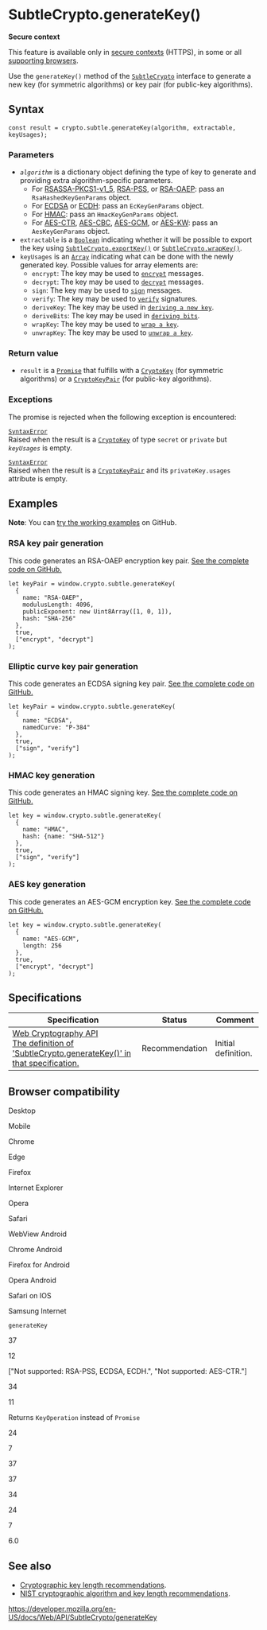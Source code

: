 SubtleCrypto.generateKey()
==========================

**Secure context**

This feature is available only in [secure contexts](https://developer.mozilla.org/en-US/docs/Web/Security/Secure_Contexts) (HTTPS), in some or all [supporting browsers](#browser_compatibility).

Use the `generateKey()` method of the [`SubtleCrypto`](../subtlecrypto) interface to generate a new key (for symmetric algorithms) or key pair (for public-key algorithms).

Syntax
------

    const result = crypto.subtle.generateKey(algorithm, extractable, keyUsages);

### Parameters

-   *`algorithm`* is a dictionary object defining the type of key to generate and providing extra algorithm-specific parameters.
    -   For [RSASSA-PKCS1-v1\_5](sign#rsassa-pkcs1-v1_5), [RSA-PSS](sign#rsa-pss), or [RSA-OAEP](encrypt#rsa-oaep): pass an `RsaHashedKeyGenParams` object.
    -   For [ECDSA](sign#ecdsa) or [ECDH](derivekey#ecdh): pass an `EcKeyGenParams` object.
    -   For [HMAC](sign#hmac): pass an `HmacKeyGenParams` object.
    -   For [AES-CTR](encrypt#aes-ctr), [AES-CBC](encrypt#aes-cbc), [AES-GCM](encrypt#aes-gcm), or [AES-KW](encrypt#aes-kw): pass an `AesKeyGenParams` object.
-   `extractable` is a [`Boolean`](https://developer.mozilla.org/en-US/docs/Web/JavaScript/Reference/Global_Objects/Boolean) indicating whether it will be possible to export the key using [`SubtleCrypto.exportKey()`](exportkey) or [`SubtleCrypto.wrapKey()`](wrapkey).
-   `keyUsages` is an [`Array`](https://developer.mozilla.org/en-US/docs/Web/JavaScript/Reference/Global_Objects/Array) indicating what can be done with the newly generated key. Possible values for array elements are:
    -   `encrypt`: The key may be used to [`encrypt`](encrypt) messages.
    -   `decrypt`: The key may be used to [`decrypt`](decrypt) messages.
    -   `sign`: The key may be used to [`sign`](sign) messages.
    -   `verify`: The key may be used to [`verify`](verify) signatures.
    -   `deriveKey`: The key may be used in [`deriving a new key`](derivekey).
    -   `deriveBits`: The key may be used in [`deriving bits`](derivebits).
    -   `wrapKey`: The key may be used to [`wrap a key`](wrapkey).
    -   `unwrapKey`: The key may be used to [`unwrap a key`](unwrapkey).

### Return value

-   `result` is a [`Promise`](https://developer.mozilla.org/en-US/docs/Web/JavaScript/Reference/Global_Objects/Promise) that fulfills with a [`CryptoKey`](../cryptokey) (for symmetric algorithms) or a [`CryptoKeyPair`](../cryptokeypair) (for public-key algorithms).

### Exceptions

The promise is rejected when the following exception is encountered:

[`SyntaxError`](../domexception#exception-syntaxerror)  
Raised when the result is a [`CryptoKey`](../cryptokey) of type `secret` or `private` but *`keyUsages`* is empty.

[`SyntaxError`](../domexception#exception-syntaxerror)  
Raised when the result is a [`CryptoKeyPair`](../cryptokeypair) and its `privateKey.usages` attribute is empty.

Examples
--------

**Note**: You can [try the working examples](https://mdn.github.io/dom-examples/web-crypto/encrypt-decrypt/index.html) on GitHub.

### RSA key pair generation

This code generates an RSA-OAEP encryption key pair. [See the complete code on GitHub.](https://github.com/mdn/dom-examples/blob/master/web-crypto/encrypt-decrypt/rsa-oaep.js)

    let keyPair = window.crypto.subtle.generateKey(
      {
        name: "RSA-OAEP",
        modulusLength: 4096,
        publicExponent: new Uint8Array([1, 0, 1]),
        hash: "SHA-256"
      },
      true,
      ["encrypt", "decrypt"]
    );

### Elliptic curve key pair generation

This code generates an ECDSA signing key pair. [See the complete code on GitHub.](https://github.com/mdn/dom-examples/blob/master/web-crypto/sign-verify/ecdsa.js)

    let keyPair = window.crypto.subtle.generateKey(
      {
        name: "ECDSA",
        namedCurve: "P-384"
      },
      true,
      ["sign", "verify"]
    );

### HMAC key generation

This code generates an HMAC signing key. [See the complete code on GitHub.](https://github.com/mdn/dom-examples/blob/master/web-crypto/sign-verify/hmac.js)

    let key = window.crypto.subtle.generateKey(
      {
        name: "HMAC",
        hash: {name: "SHA-512"}
      },
      true,
      ["sign", "verify"]
    );

### AES key generation

This code generates an AES-GCM encryption key. [See the complete code on GitHub.](https://github.com/mdn/dom-examples/blob/master/web-crypto/encrypt-decrypt/aes-gcm.js)

    let key = window.crypto.subtle.generateKey(
      {
        name: "AES-GCM",
        length: 256
      },
      true,
      ["encrypt", "decrypt"]
    );

Specifications
--------------

<table><thead><tr class="header"><th>Specification</th><th>Status</th><th>Comment</th></tr></thead><tbody><tr class="odd"><td><a href="https://www.w3.org/TR/WebCryptoAPI/#dfn-SubtleCrypto-method-generateKey">Web Cryptography API<br />
<span class="small">The definition of 'SubtleCrypto.generateKey()' in that specification.</span></a></td><td><span class="spec-rec">Recommendation</span></td><td>Initial definition.</td></tr></tbody></table>

Browser compatibility
---------------------

Desktop

Mobile

Chrome

Edge

Firefox

Internet Explorer

Opera

Safari

WebView Android

Chrome Android

Firefox for Android

Opera Android

Safari on IOS

Samsung Internet

`generateKey`

37

12

\["Not supported: RSA-PSS, ECDSA, ECDH.", "Not supported: AES-CTR."\]

34

11

Returns `KeyOperation` instead of `Promise`

24

7

37

37

34

24

7

6.0

See also
--------

-   [Cryptographic key length recommendations](https://www.keylength.com/).
-   [NIST cryptographic algorithm and key length recommendations](https://csrc.nist.gov/publications/detail/sp/800-131a/rev-1/final).

<a href="https://developer.mozilla.org/en-US/docs/Web/API/SubtleCrypto/generateKey" class="_attribution-link">https://developer.mozilla.org/en-US/docs/Web/API/SubtleCrypto/generateKey</a>
